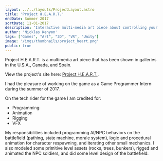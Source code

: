 ```yaml
---
layout: ../../layouts/ProjectLayout.astro
title: 'Project H.E.A.R.T.'
endDate: Summer 2017
sortDate: 11-01-2017
description: 'Interactive multi-media art piece about controlling your emotions'
author: 'Nicklas Kenyon'
tags: ["Games", "Art", "3D", "VR", "Unity"]
image: '/imgs/thumbnails/project_heart.png'
public: true
---
```


Project H.E.A.R.T. is a multimedia art piece that has been shown in galleries in the U.S.A., Canada, and Spain.

View the project's site here: [Project H.E.A.R.T.](http://projectheartvr.com/).

I had the pleasure of working on the game as a Game Programmer Intern during the summer of 2017.

On the tech rider for the game I am credited for:
- Programming
- Animation
- Rigging
- VFX

My responsibilities included programming AI/NPC behaviors on the battlefield (pathing, state machine, morale system), logic and procedural 
animation for character respawning, and iterating other small mechanics.
I also modeled some primitive level assets (rocks, trees, bunkers), rigged and animated the NPC soldiers, and did some level design of the battlefield.

